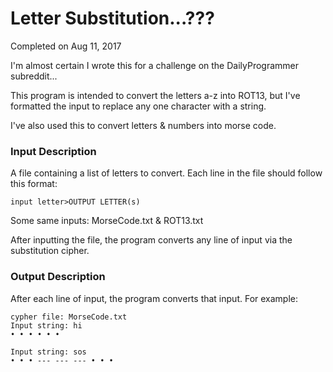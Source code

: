 # Letter Substitution...???

Completed on Aug 11, 2017

I'm almost certain I wrote this for a challenge on the DailyProgrammer subreddit...

This program is intended to convert the letters a-z into ROT13,
but I've formatted the input to replace any one character with a string.

I've also used this to convert letters & numbers into morse code.

### Input Description

A file containing a list of letters to convert.
Each line in the file should follow this format:
```
input letter>OUTPUT LETTER(s)
```

Some same inputs: MorseCode.txt & ROT13.txt

After inputting the file, the program converts any line of input
via the substitution cipher.

### Output Description

After each line of input, the program converts that input.
For example:
```
cypher file: MorseCode.txt
Input string: hi
• • • • • •

Input string: sos
• • • --- --- --- • • •
```
